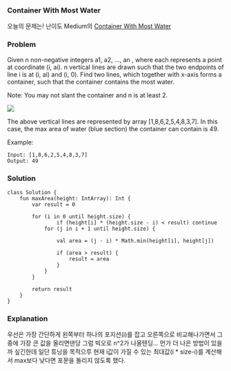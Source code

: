 ### Container With Most Water



오늘의 문제는! 난이도 Medium의 [Container With Most Water](https://leetcode.com/problems/container-with-most-water/)

### Problem

Given n non-negative integers a1, a2, ..., an , where each represents a point at coordinate (i, ai). n vertical lines are drawn such that the two endpoints of line i is at (i, ai) and (i, 0). Find two lines, which together with x-axis forms a container, such that the container contains the most water.

Note: You may not slant the container and n is at least 2.

 ![](https://s3-lc-upload.s3.amazonaws.com/uploads/2018/07/17/question_11.jpg)

The above vertical lines are represented by array [1,8,6,2,5,4,8,3,7]. In this case, the max area of water (blue section) the container can contain is 49.

 

Example:

```
Input: [1,8,6,2,5,4,8,3,7]
Output: 49
```

### Solution

```
class Solution {
    fun maxArea(height: IntArray): Int {
        var result = 0

        for (i in 0 until height.size) {
                if (height[i] * (height.size - i) < result) continue
            for (j in i + 1 until height.size) {

                val area = (j - i) * Math.min(height[i], height[j])

                if (area > result) {
                    result = area
                }
            }
        }

        return result
    }
}
```

### Explanation

우선은 가장 간단하게 왼쪽부터 하나의 포지션(i)를 잡고 오른쪽으로 비교해나가면서 그 중에 가장 큰 값을 올리면댄당 그럼 빅오로 n^2가 나올텐딩... 먼가 더 나은 방법이 있을까 싶긴한데 일단 튜닝을 목적으루 현재 i값이 가질 수 있는 최대값(i * size-i)를 계산해서 max보다 낮다면 포문을 돌리지 않도록 했다.